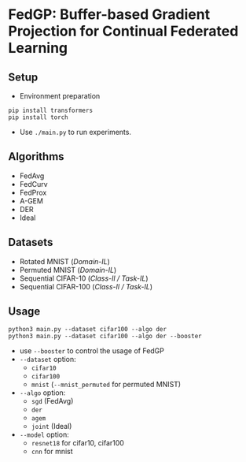# FedGP: Buffer-based Gradient Projection for Continual Federated Learning

## Setup

+ Environment preparation
```
pip install transformers
pip install torch
```
+ Use `./main.py` to run experiments.

## Algorithms

+ FedAvg
+ FedCurv
+ FedProx
+ A-GEM
+ DER
+ Ideal

## Datasets

+ Rotated MNIST (*Domain-IL*)
+ Permuted MNIST (*Domain-IL*)
+ Sequential CIFAR-10 (*Class-Il / Task-IL*)
+ Sequential CIFAR-100 (*Class-Il / Task-IL*)

## Usage
```
python3 main.py --dataset cifar100 --algo der
python3 main.py --dataset cifar100 --algo der --booster
```
+ use `--booster` to control the usage of FedGP
+ `--dataset` option: 
	+ `cifar10`
	+ `cifar100`
	+ `mnist` (`--mnist_permuted` for permuted MNIST)
+ `--algo` option:
	+ `sgd` (FedAvg)
	+ `der`
	+ `agem`
	+ `joint` (Ideal)
+ `--model` option:
	+ `resnet18` for cifar10, cifar100
	+ `cnn` for mnist